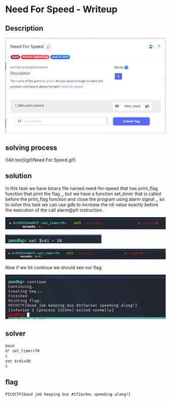 # Need For Speed - Writeup

## Description

![Alt text](img/1.png)

## solving process

![Alt text](gif/Need For Speed.gif)

## solution

in this task we have binary file named need-for-speed that has print_flag function that print the flag ,, but we have a function set_timer that is called before the print_flag function and close the program using alarm signal ,, so to solve this task we can use gdb to increase the rdi value exactly before the execution of the call alarm@plt instruction .

![Alt text](img/2.png)

![Alt text](img/3.png)

![Alt text](img/4.png)

Now if we hit continue we should see our flag.

![Alt text](img/5.png)

## solver

```gdb
main
b* set_timer+70
c
set $rdi=50
c
```

## flag

```
PICOCTF{Good job keeping bus #1f2ac4ec speeding along!}
```
